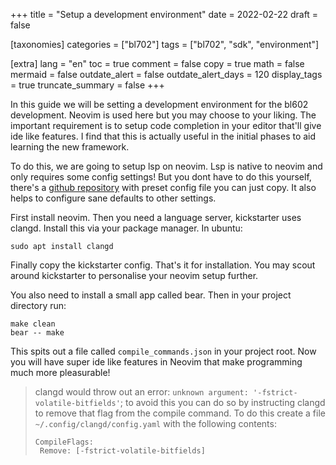 +++
title = "Setup a development environment"
date = 2022-02-22
draft = false

[taxonomies]
categories = ["bl702"]
tags = ["bl702", "sdk", "environment"]

[extra]
lang = "en"
toc = true
comment = false
copy = true
math = false
mermaid = false
outdate_alert = false
outdate_alert_days = 120
display_tags = true
truncate_summary = false
+++

In this guide we will be setting a development environment for the bl602 development. Neovim is used here but you may choose to your liking. The important requirement is to setup code completion in your editor that'll give ide like features. I find that this is actually useful in the initial phases to aid learning the new framework.

To do this, we are going to setup lsp on neovim. Lsp is native to neovim and only requires some config settings! But you dont have to do this yourself, there's a [github repository](https://github.com/nvim-lua/kickstart.nvim) with preset config file you can just copy. It also helps to configure sane defaults to other settings.

First install neovim. Then you need a language server, kickstarter uses clangd. Install this via your package manager. In ubuntu:
```
sudo apt install clangd
```
Finally copy the kickstarter config. That's it for installation. You may scout around kickstarter to personalise your neovim setup further.

You also need to install a small app called bear. Then in your project directory run:
```
make clean
bear -- make
```

This spits out a file called ```compile_commands.json``` in your project root. Now you will have super ide like features in Neovim that make programming much more pleasurable!

> clangd would throw out an error: ```unknown argument: '-fstrict-volatile-bitfields'```; to avoid this you can do so by instructing clangd to remove that flag from the compile command. To do this create a file ```~/.config/clangd/config.yaml``` with the following contents:
>```
>CompileFlags:
>  Remove: [-fstrict-volatile-bitfields]
>```
